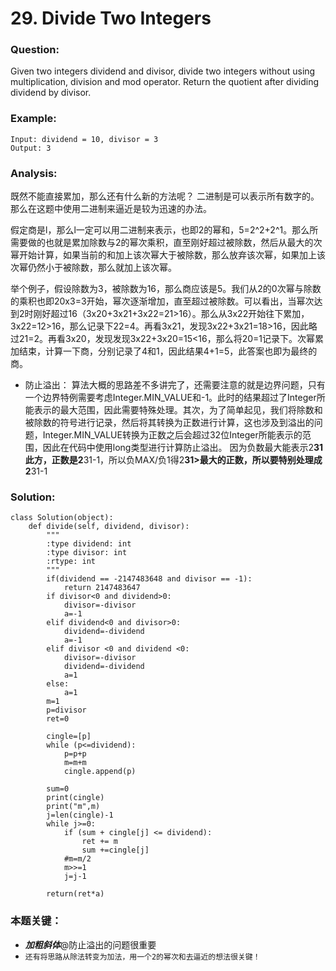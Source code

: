 # 29. Divide Two Integers

### Question:
Given two integers dividend and divisor, divide two integers without using multiplication, division and mod operator.
Return the quotient after dividing dividend by divisor.

### Example:
```
Input: dividend = 10, divisor = 3
Output: 3
```

### Analysis:
既然不能直接累加，那么还有什么新的方法呢？
二进制是可以表示所有数字的。那么在这题中使用二进制来逼近是较为迅速的办法。

假定商是l，那么l一定可以用二进制来表示，也即2的幂和，5=2^2+2^1。那么所需要做的也就是累加除数与2的幂次乘积，直至刚好超过被除数，然后从最大的次幂开始计算，如果当前的和加上该次幂大于被除数，那么放弃该次幂，如果加上该次幂仍然小于被除数，那么就加上该次幂。

举个例子，假设除数为3，被除数为16，那么商应该是5。我们从2的0次幂与除数的乘积也即20x3=3开始，幂次逐渐增加，直至超过被除数。可以看出，当幂次达到2时刚好超过16（3x20+3x21+3x22=21>16）。那么从3x22开始往下累加，3x22=12>16，那么记录下22=4。再看3x21，发现3x22+3x21=18>16，因此略过21=2。再看3x20，发现发现3x22+3x20=15<16，那么将20=1记录下。次幂累加结束，计算一下商，分别记录了4和1，因此结果4+1=5，此答案也即为最终的商。

* 防止溢出：
算法大概的思路差不多讲完了，还需要注意的就是边界问题，只有一个边界特例需要考虑Integer.MIN_VALUE和-1。此时的结果超过了Integer所能表示的最大范围，因此需要特殊处理。其次，为了简单起见，我们将除数和被除数的符号进行记录，然后将其转换为正数进行计算，这也涉及到溢出的问题，Integer.MIN_VALUE转换为正数之后会超过32位Integer所能表示的范围，因此在代码中使用long类型进行计算防止溢出。
因为负数最大能表示2**31此方，正数是2**31-1，所以负MAX/负1得2**31>最大的正数，所以要特别处理成2**31-1

### Solution:
```+python
class Solution(object):
    def divide(self, dividend, divisor):
        """
        :type dividend: int
        :type divisor: int
        :rtype: int
        """
        if(dividend == -2147483648 and divisor == -1):
            return 2147483647
        if divisor<0 and dividend>0:
            divisor=-divisor
            a=-1
        elif dividend<0 and divisor>0:
            dividend=-dividend
            a=-1
        elif divisor <0 and dividend <0:
            divisor=-divisor
            dividend=-dividend
            a=1
        else:
            a=1  
        m=1
        p=divisor
        ret=0

        cingle=[p]
        while (p<=dividend):
            p=p+p
            m=m+m
            cingle.append(p)
            
        sum=0
        print(cingle)
        print("m",m)
        j=len(cingle)-1
        while j>=0:
            if (sum + cingle[j] <= dividend):
                ret += m
                sum +=cingle[j]
            #m=m/2
            m>>=1
            j=j-1
        
        return(ret*a)
```

### 本题关键：
* ***加粗斜体***@防止溢出的问题很重要
* `还有将思路从除法转变为加法，用一个2的幂次和去逼近的想法很关键！`
